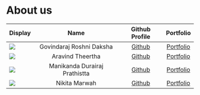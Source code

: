 # About us

| Display                                             |             Name              |              Github Profile               |                          Portfolio                           |
|-----------------------------------------------------|:-----------------------------:|:-----------------------------------------:|:------------------------------------------------------------:|
| ![](https://via.placeholder.com/100.png?text=Photo) |   Govindaraj Roshni Daksha    | [Github](https://github.com/roshnidaksha) |              [Portfolio](team/roshnidaksha.md)               |
| ![](https://via.placeholder.com/100.png?text=Photo) |       Aravind Theertha        | [Github](https://github.com/theertha120)  |         [Portfolio](../docs/team/aravindTheertha.md)         |
| ![](https://via.placeholder.com/100.png?text=Photo) | Manikanda Durairaj Prathistta | [Github](https://github.com/prathisttam)  |   [Portfolio](../docs/team/manikandaDurairajPrathistta.md)   |
| ![](https://via.placeholder.com/100.png?text=Photo) |         Nikita Marwah         |   [Github](https://github.com/nmarwah7)   |          [Portfolio](../docs/team/nmarwah7.md)           |

